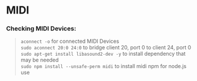 # MIDI

### **Checking MIDI Devices**:
>`aconnect -o` for connected MIDI Devices
><br>`sudo aconnect 20:0 24:0` to bridge client 20, port 0 to client 24, port 0
><br>`sudo apt-get install libasound2-dev -y` to install dependency that may be needed
><br>`sudo npm install --unsafe-perm midi` to install midi npm for node.js use